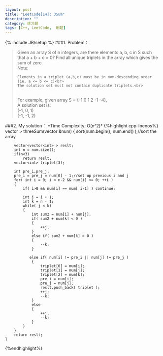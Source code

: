 ```yaml
---
layout: post
title: "LeetCode[14]: 3Sum"
description: ""
category: 练习题
tags: [C++, LeetCode,  刷题]
---
```

{% include JB/setup %}
###1. Problem：
<blockquote>
Given an array S of n integers, are there elements a, b, c in S such that a + b + c = 0? Find all unique triplets in the array which gives the sum of zero.
<br>
Note:<br>

    Elements in a triplet (a,b,c) must be in non-descending order. (ie, a <= b <= c)<br>
    The solution set must not contain duplicate triplets.<br>
<br>
    For example, given array S = {-1 0 1 2 -1 -4},
<br>
    A solution set is:
  <br>  (-1, 0, 1)
    <br>(-1, -1, 2)

</blockquote>
###2. My solution：
*Time Complexity: O(n^2)*
{%highlight cpp linenos%}
    vector<vector<int> > threeSum(vector<int> &num) {
        sort(num.begin(), num.end() );//sort the array
        
        vector<vector<int> > reslt;
        int n = num.size();
        if(n<3)
            return reslt;
        vector<int> triplet(3);

        int pre_i,pre_j;
        pre_i = pre_j = num[0] - 1;//set up previous i and j
        for( int i = 0; i < n-2 && num[i] <= 0; ++i )
        {
            if( i>0 && num[i] == num[ i-1] ) continue;
            
            int j = i + 1;
            int k = n - 1;
            while( j < k)
            {
                int sum2 = num[i] + num[j];
                if( sum2 + num[k] < 0 )
                {
                    ++j;
                }
                else if( sum2 + num[k] > 0 )
                {
                    --k;
                }
                
               else if( num[i] != pre_i || num[j] != pre_j )
                {
                    triplet[0] = num[i];
                    triplet[1] = num[j];
                    triplet[2] = num[k];
                    pre_i = num[i];
                    pre_j = num[j];
                    reslt.push_back( triplet );
                    ++j;
                    --k;
                }
                else
                {
                    ++j;
                    --k; 
                }
            }
        }
        return reslt;
    }

{%endhighlight%}
